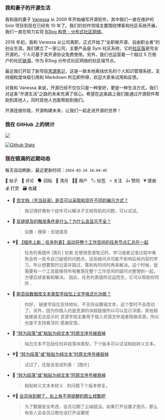 ### 我和妻子的开源生活

我和我的妻子 [Vanessa](https://github.com/Vanessa219) 从 2009 年开始编写开源软件，其中我们一直在维护的 Solo 项目到现在已经有 10 年了。我们的创作领域主要围绕博客和社区系统开展，我们一直在努力实现 [B3log 构思 - 分布式社区网络](https://ld246.com/article/1546941897596)。

2018 年初，我和 Vanessa 从公司离职，正式开始了“全职做开源、自由职业者”的创业生涯。我们建立了一家公司，主要产品是 Sym 社区系统，它的[社区版](https://github.com/88250/symphony)是完全开源的，个人可基于其开源协议免费使用。另外，我们也运营着一个超过 5 万用户的社区[链滴](https://ld246.com)，作为 B3log 分布式社区网络的社区端节点。

最近我们开启了新项目[思源笔记](https://github.com/siyuan-note/siyuan)，这是一款本地离线优先的个人知识管理系统，支持细粒度块级引用和 Markdown 所见即所得，欢迎大家来试用和反馈。

对我和 Vanessa 来说，开源已经不仅仅只是一种爱好，更是一种生活方式，我们对这条“开源生活”之路的未来充满了信心。希望在这条路上我们能通过开源软件帮助到其他人，同时其他人也能帮助到我们。

开源连接你我，开源构建未来，让我们一起走进开源的世界！

### 我在 GitHub 上的统计

<a title="Hits" target="_blank" href="https://github.com/88250/88250"><img src="https://hits.b3log.org/88250/88250.svg"></a>

[![Github Stats](https://github-readme-stats.vercel.app/api?username=88250&theme=tokyonight&show_icons=true)](https://github.com/88250)

<!--events start -->

### 我在链滴的近期动态

每天自动刷新，最近更新时间：`2024-03-24 16:04:45`

📝 帖子 &nbsp; 💬 评论 &nbsp; 🗣 回帖 &nbsp; 🌙 清月 &nbsp; 👨‍💻 用户 &nbsp; 🏷️ 标签 &nbsp; ⭐️ 关注 &nbsp; 👍 赞同 &nbsp; 💗 感谢 &nbsp; 💰 打赏 &nbsp; 🗃 收藏

* 💬 [空文档（充当目录）是否可以采取和现在不同的展示方式？](https://ld246.com/article/1710168748943/comment/1711252515487#comments)

  > 我记得好像有个挂件可以解决子文档导航的问题，可以试试。
* 💬 [反链提及的触发条件是什么？为什么会显示不全？](https://ld246.com/article/1711247314192/comment/1711249395343#comments)

  > 设置 - 搜索 - 反链提及
* 💗📝 [【插件上新：任务列表】自动将整个工作空间的任务节点汇总在一起](https://ld246.com/article/1711244396256)

  > 任务列表插件 [图片] 初衷 在使用思源笔记时，学习或者记录过程中难免会有一些令自己疑惑的问题点，这些疑问点可能不影响后续内容的学习，所以想要暂时记录并跳过，等到有时间时再来解决。这个时候，就需要有一个工具能够将所有散落在整个工作空间的疑问点整理到一起，方便后续查看和解决。 因此，任务列表插件应运而生，它可以帮助你将所 ..
* 💬 [能否给数据库文本类型字段加上文字格式化功能？](https://ld246.com/article/1711230658980/comment/1711243336884#comments)

  > 你好， 链接字段仅支持地址，不支持设置锚文本，这个暂时不会改动了。另外，因为你插入的是思源的块超链接所以可以显示浮窗，其他超链接是无法显示的 资源字段主要用于插入资源文件或者网络资源，所以也是不支持悬浮的 感谢反馈。
* 💬 [“转为段落”或“粘贴为纯文本”时原文序号被吞掉](https://ld246.com/article/1711182399696/comment/1711242767762#comments)

  > 纯白文本不包括任何非段落块类型，下个版本可以试试粘贴转义文本。
* 💗💬 [“转为段落”或“粘贴为纯文本”时原文序号被吞掉](https://ld246.com/article/1711182399696/comment/1711210490069#comments)

  > 试过了，还是会变成列表： [图片]
* 💬 [“转为段落”或“粘贴为纯文本”时原文序号被吞掉](https://ld246.com/article/1711182399696/comment/1711242723021#comments)

  > 粘贴转义文本未转义 . 的问题下个版本修复。
* 💗💬 [会员快到期了，右上角不用提醒的那么频繁吧](https://ld246.com/article/1711185457877/comment/1711187552868#comments)

  > 为了数据安全考虑，会员过期了云端就没。如果打开设置才提示，那么有些人会会员过期也没打开设置呢


<!--events end -->

